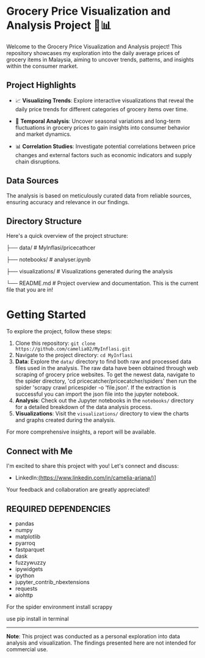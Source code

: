 # Grocery Price Visualization and Analysis Project 🛒📊

Welcome to the Grocery Price Visualization and Analysis project! This repository showcases my exploration into the daily average prices of grocery items in Malaysia, aiming to uncover trends, patterns, and insights within the consumer market.

## Project Highlights

- 📈 **Visualizing Trends**: Explore interactive visualizations that reveal the daily price trends for different categories of grocery items over time.

- 📅 **Temporal Analysis**: Uncover seasonal variations and long-term fluctuations in grocery prices to gain insights into consumer behavior and market dynamics.

- 📊 **Correlation Studies**: Investigate potential correlations between price changes and external factors such as economic indicators and supply chain disruptions.

## Data Sources

The analysis is based on meticulously curated data from reliable sources, ensuring accuracy and relevance in our findings.

## Directory Structure

Here's a quick overview of the project structure:

├── data/ # MyInflasi/pricecathcer

├── notebooks/ # analyser.ipynb

├── visualizations/ # Visualizations generated during the analysis

└── README.md # Project overview and documentation. This is the current file that you are in!

# Getting Started

To explore the project, follow these steps:

1. Clone this repository: `git clone https://github.com/camelia02/MyInflasi.git`
2. Navigate to the project directory: `cd MyInflasi`
3. **Data**: Explore the `data/` directory to find both raw and processed data files used in the analysis. The raw data have been obtained through web scraping of grocery price websites. To get the newest data, navigate to the spider directory, 'cd pricecatcher/pricecatcher/spiders' then run the spider 'scrapy crawl pricespider -o 'file.json'. If the extraction is successful you can import the json file into the jupyter notebook.
4. **Analysis**: Check out the Jupyter notebooks in the `notebooks/` directory for a detailed breakdown of the data analysis process.
5. **Visualizations**: Visit the `visualizations/` directory to view the charts and graphs created during the analysis.

For more comprehensive insights, a report will be available.

## Connect with Me

I'm excited to share this project with you! Let's connect and discuss:

- LinkedIn:[(https://www.linkedin.com/in/camelia-ariana/)](https://www.linkedin.com/in/camelia-ariana/)]

Your feedback and collaboration are greatly appreciated!


## REQUIRED DEPENDENCIES
- pandas
- numpy
- matplotlib
- pyarroq
- fastparquet
- dask
- fuzzywuzzy
- ipywidgets
- ipython
- jupyter_contrib_nbextensions
- requests
- aiohttp

For the spider environment install scrappy

use pip install in terminal

---
**Note**: This project was conducted as a personal exploration into data analysis and visualization. The findings presented here are not intended for commercial use.
